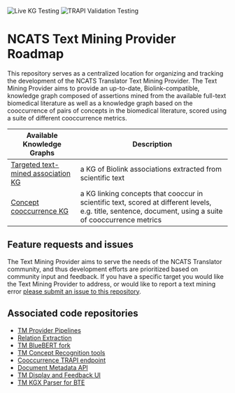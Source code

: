![Live KG Testing](https://github.com/NCATSTranslator/Text-Mining-Provider-Roadmap/actions/workflows/live-testing.yaml/badge.svg)
![TRAPI Validation Testing](https://github.com/NCATSTranslator/Text-Mining-Provider-Roadmap/actions/workflows/validation-testing.yaml/badge.svg)

# NCATS Text Mining Provider Roadmap
This repository serves as a centralized location for organizing and tracking the development of the NCATS Translator Text Mining Provider. The Text Mining Provider aims to provide an up-to-date, Biolink-compatible, knowledge graph composed of assertions mined from the available full-text biomedical literature as well as a knowledge graph based on the cooccurrence of pairs of concepts in the biomedical literature, scored using a suite of different cooccurrence metrics.


Available Knowledge Graphs | Description
-------------------------- | -----------
[Targeted text-mined association KG](https://github.com/NCATSTranslator/Text-Mining-Provider-Roadmap/blob/master/README_assoc_kgs.md) | a KG of Biolink associations extracted from scientific text
[Concept cooccurrence KG](https://github.com/NCATSTranslator/Text-Mining-Provider-Roadmap/blob/master/README_cooccur_kgs.md) | a KG linking concepts that cooccur in scientific text, scored at different levels, e.g. title, sentence, document, using a suite of cooccurrence metrics


## Feature requests and issues
The Text Mining Provider aims to serve the needs of the NCATS Translator community, and thus development efforts are prioritized based on community input and feedback. If you have a specific target you would like the Text Mining Provider to address, or would like to report a text mining error [please submit an issue to this repository](https://github.com/NCATSTranslator/Text-Mining-Provider-Roadmap/issues/new/choose).


## Associated code repositories
* [TM Provider Pipelines](https://github.com/UCDenver-ccp/Translator-TM-Provider-Pipelines)
* [Relation Extraction](https://github.com/UCDenver-ccp/translator-relation-extraction)
* [TM BlueBERT fork](https://github.com/UCDenver-ccp/bluebert)
* [TM Concept Recognition tools](https://github.com/UCDenver-ccp/translator-concept-recognition)
* [Cooccurrence TRAPI endpoint](https://github.com/UCDenver-ccp/Translator-TM-Provider-Cooccurrence)
* [Document Metadata API](https://github.com/UCDenver-ccp/DocumentMetadataAPI)
* [TM Display and Feedback UI](https://github.com/UCDenver-ccp/Translator-TM-Provider-UI)
* [TM KGX Parser for BTE](https://github.com/UCDenver-ccp/text_mining_targeted_association)





